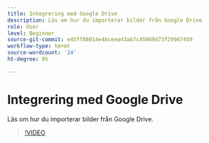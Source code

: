 ```yaml
---
title: Integrering med Google Drive
description: Läs om hur du importerar bilder från Google Drive
role: User
level: Beginner
source-git-commit: e45ff88014e4bceea43ab7c45069d73f29987459
workflow-type: tm+mt
source-wordcount: '24'
ht-degree: 0%

---
```


# Integrering med Google Drive

Läs om hur du importerar bilder från Google Drive.

>[!VIDEO](https://video.tv.adobe.com/v/3420219?quality=12&learn=on&hidetitle=true)
